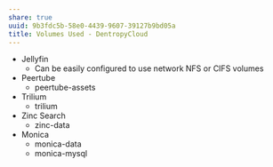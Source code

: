 ```yaml
---
share: true
uuid: 9b3fdc5b-58e0-4439-9607-39127b9bd05a
title: Volumes Used - DentropyCloud
---
```


* Jellyfin
	* Can be easily configured to use  network NFS or CIFS volumes
* Peertube
	* peertube-assets
* Trilium
	* trilium
* Zinc Search
	* zinc-data
* Monica
	* monica-data
	* monica-mysql